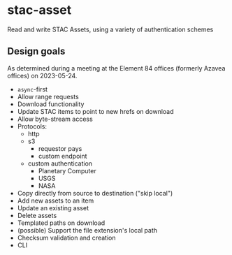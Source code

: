 # stac-asset

Read and write STAC Assets, using a variety of authentication schemes

## Design goals

As determined during a meeting at the Element 84 offices (formerly Azavea offices) on 2023-05-24.

- `async`-first
- Allow range requests
- Download functionality
- Update STAC items to point to new hrefs on download
- Allow byte-stream access
- Protocols:
  - http
  - s3
    - requestor pays
    - custom endpoint
  - custom authentication
    - Planetary Computer
    - USGS
    - NASA
- Copy directly from source to destination ("skip local")
- Add new assets to an item
- Update an existing asset
- Delete assets
- Templated paths on download
- (possible) Support the file extension's local path
- Checksum validation and creation
- CLI

